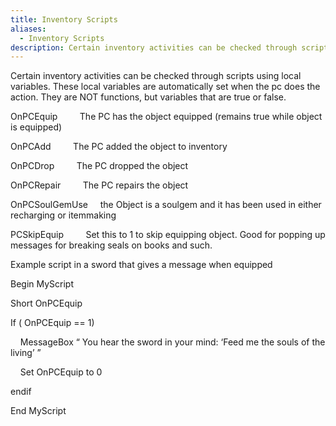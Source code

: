 ```yaml
---
title: Inventory Scripts
aliases:
  - Inventory Scripts
description: Certain inventory activities can be checked through scripts using local variables.
---
```

Certain inventory activities can be checked through scripts using local variables. These local variables are automatically set when the pc does the action. They are NOT functions, but variables that are true or false.

OnPCEquip &nbsp; &nbsp; &nbsp; &nbsp; The PC has the object equipped (remains true while object is equipped)

OnPCAdd &nbsp; &nbsp; &nbsp; &nbsp; The PC added the object to inventory

OnPCDrop &nbsp; &nbsp; &nbsp; &nbsp; The PC dropped the object

OnPCRepair &nbsp; &nbsp; &nbsp; &nbsp; The PC repairs the object

OnPCSoulGemUse &nbsp; &nbsp; the Object is a soulgem and it has been used in either recharging or itemmaking

PCSkipEquip &nbsp; &nbsp; &nbsp; &nbsp; Set this to 1 to skip equipping object. Good for popping up messages for breaking seals on books and such.

Example script in a sword that gives a message when equipped


Begin MyScript

Short OnPCEquip

If ( OnPCEquip == 1)

&nbsp; &nbsp; MessageBox “ You hear the sword in your mind: ‘Feed me the souls of the living’ ”

&nbsp; &nbsp; Set OnPCEquip to 0 &nbsp; &nbsp; &nbsp; &nbsp;

endif

End MyScript
